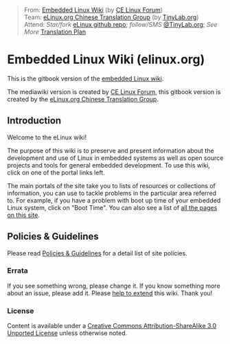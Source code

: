 > From: [Embedded Linux Wiki](http://elinux.org) (by [CE Linux Forum](http://www.celinuxforum.org))<br>
> Team: [eLinux.org Chinese Translation Group](http://www.tinylab.org/elinux) (by [TinyLab.org](http://tinylab.org))<br>
> Attend: *Star/fork* [eLinux github repo](https://github.com/tinyclub/elinux); *follow/SMS* [@TinyLab.org](http://weibo.com/tinylaborg); *See More* [Translation Plan](http://www.tinylab.org/elinux) <br>


# Embedded Linux Wiki (elinux.org)

This is the gitbook version of the [embedded Linux wiki](http://elinux.org).

The mediawiki version is created by [CE Linux Forum](http://www.celinuxforum.org/), this gitbook version is created by the [eLinux.org Chinese Translation Group](http://www.tinylab.org/elinux).

## Introduction

Welcome to the eLinux wiki!

The purpose of this wiki is to preserve and present information about the development and use of Linux in embedded systems as well as open source projects and tools for general embedded development. To use this wiki, click on one of the portal links left.

The main portals of the site take you to lists of resources or collections of information, you can use to tackle problems in the particular area referred to. For example, if you have a problem with boot up time of your embedded Linux system, click on "Boot Time". You can also see a list of [all the pages on this site](http://elinux.org/Special:AllPages).

## Policies & Guidelines

Please read [Policies & Guidelines](http://elinux.org/ELinuxWiki:Policies_%26_Guidelines) for a detail list of site policies.

### Errata

If you see something wrong, please change it. If you know something more about an issue, please add it. Please [help to extend](http://elinux.org/Volunteer_editor_tasks) this wiki. Thank you!

### License

Content is available under a [Creative Commons Attribution-ShareAlike 3.0 Unported License](http://creativecommons.org/licenses/by-sa/3.0/) unless otherwise noted.
